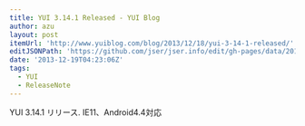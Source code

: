 ```yaml
---
title: YUI 3.14.1 Released - YUI Blog
author: azu
layout: post
itemUrl: 'http://www.yuiblog.com/blog/2013/12/18/yui-3-14-1-released/'
editJSONPath: 'https://github.com/jser/jser.info/edit/gh-pages/data/2013/12/index.json'
date: '2013-12-19T04:23:06Z'
tags:
  - YUI
  - ReleaseNote
---
```

YUI 3.14.1 リリース.
IE11、Android4.4対応
